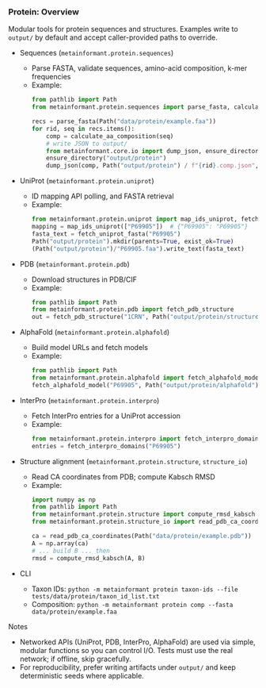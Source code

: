 ### Protein: Overview

Modular tools for protein sequences and structures. Examples write to `output/` by default and accept caller-provided paths to override.

- Sequences (`metainformant.protein.sequences`)
  - Parse FASTA, validate sequences, amino-acid composition, k-mer frequencies
  - Example:
    ```python
    from pathlib import Path
    from metainformant.protein.sequences import parse_fasta, calculate_aa_composition

    recs = parse_fasta(Path("data/protein/example.faa"))
    for rid, seq in recs.items():
        comp = calculate_aa_composition(seq)
        # write JSON to output/
        from metainformant.core.io import dump_json, ensure_directory
        ensure_directory("output/protein")
        dump_json(comp, Path("output/protein") / f"{rid}.comp.json", indent=2)
    ```

- UniProt (`metainformant.protein.uniprot`)
  - ID mapping API polling, and FASTA retrieval
  - Example:
    ```python
    from metainformant.protein.uniprot import map_ids_uniprot, fetch_uniprot_fasta
    mapping = map_ids_uniprot(["P69905"])  # {"P69905": "P69905"}
    fasta_text = fetch_uniprot_fasta("P69905")
    Path("output/protein").mkdir(parents=True, exist_ok=True)
    (Path("output/protein")/"P69905.faa").write_text(fasta_text)
    ```

- PDB (`metainformant.protein.pdb`)
  - Download structures in PDB/CIF
  - Example:
    ```python
    from pathlib import Path
    from metainformant.protein.pdb import fetch_pdb_structure
    out = fetch_pdb_structure("1CRN", Path("output/protein/structures"), fmt="pdb")
    ```

- AlphaFold (`metainformant.protein.alphafold`)
  - Build model URLs and fetch models
  - Example:
    ```python
    from pathlib import Path
    from metainformant.protein.alphafold import fetch_alphafold_model
    fetch_alphafold_model("P69905", Path("output/protein/alphafold"), version=4, fmt="pdb")
    ```

- InterPro (`metainformant.protein.interpro`)
  - Fetch InterPro entries for a UniProt accession
  - Example:
    ```python
    from metainformant.protein.interpro import fetch_interpro_domains
    entries = fetch_interpro_domains("P69905")
    ```

- Structure alignment (`metainformant.protein.structure`, `structure_io`)
  - Read CA coordinates from PDB; compute Kabsch RMSD
  - Example:
    ```python
    import numpy as np
    from pathlib import Path
    from metainformant.protein.structure import compute_rmsd_kabsch
    from metainformant.protein.structure_io import read_pdb_ca_coordinates

    ca = read_pdb_ca_coordinates(Path("data/protein/example.pdb"))
    A = np.array(ca)
    # ... build B ... then
    rmsd = compute_rmsd_kabsch(A, B)
    ```

- CLI
  - Taxon IDs: `python -m metainformant protein taxon-ids --file tests/data/protein/taxon_id_list.txt`
  - Composition: `python -m metainformant protein comp --fasta data/protein/example.faa`

Notes
- Networked APIs (UniProt, PDB, InterPro, AlphaFold) are used via simple, modular functions so you can control I/O. Tests must use the real network; if offline, skip gracefully.
- For reproducibility, prefer writing artifacts under `output/` and keep deterministic seeds where applicable.
